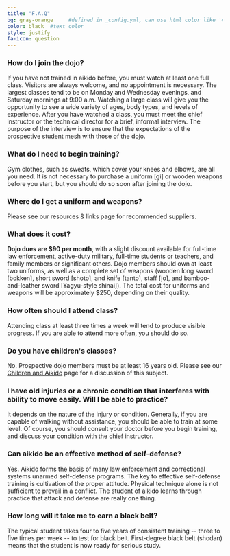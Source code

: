 ```yaml
---
title: "F.A.Q"
bg: gray-orange     #defined in _config.yml, can use html color like '#010101'
color: black  #text color
style: justify
fa-icon: question
---
```


### How do I join the dojo?
If you have not trained in aikido before, you must watch at least one full class. Visitors are always welcome, and no appointment is necessary. The largest classes tend to be on Monday and Wednesday evenings, and Saturday mornings at 9:00 a.m. Watching a large class will give you the opportunity to see a wide variety of ages, body types, and levels of experience. After you have watched a class, you must meet the chief instructor or the technical director for a brief, informal interview. The purpose of the interview is to ensure that the expectations of the prospective student mesh with those of the dojo.

### What do I need to begin training?
Gym clothes, such as sweats, which cover your knees and elbows, are all you need. It is not necessary to purchase a uniform [gi] or wooden weapons before you start, but you should do so soon after joining the dojo.

### Where do I get a uniform and weapons?
Please see our resources & links page for recommended suppliers.

### What does it cost?
**Dojo dues are $90 per month**, with a slight discount available for full-time law enforcement, active-duty military, full-time students or teachers, and family members or significant others. Dojo members should own at least two uniforms, as well as a complete set of weapons (wooden long sword [bokken], short sword [shoto], and knife [tanto], staff [jo], and bamboo-and-leather sword [Yagyu-style shinai]). The total cost for uniforms and weapons will be approximately $250, depending on their quality.

### How often should I attend class?
Attending class at least three times a week will tend to produce visible progress. If you are able to attend more often, you should do so.

### Do you have children's classes?
No. Prospective dojo members must be at least 16 years old. Please see our [Children and Aikido](children-aikido.html) page for a discussion of this subject.

### I have old injuries or a chronic condition that interferes with ability to move easily. Will I be able to practice?
It depends on the nature of the injury or condition. Generally, if you are capable of walking without assistance, you should be able to train at some level. Of course, you should consult your doctor before you begin training, and discuss your condition with the chief instructor.

### Can aikido be an effective method of self-defense?
Yes. Aikido forms the basis of many law enforcement and correctional systems unarmed self-defense programs. The key to effective self-defense training is cultivation of the proper attitude. Physical technique alone is not sufficient to prevail in a conflict. The student of aikido learns through practice that attack and defense are really one thing.

### How long will it take me to earn a black belt? 
The typical student takes four to five years of consistent training -- three to five times per week -- to test for black belt. First-degree black belt (shodan) means that the student is now ready for serious study.

